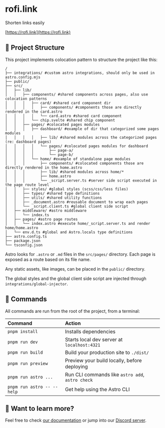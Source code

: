 # rofi.link

Shorten links easily

[https://rofi.link](https://rofi.link)

## 🚀 Project Structure

This project implements colocation pattern to structure the project like this:

```text
/
├── integrations/ #custom astro integrations, should only be used in astro.config.mjs
├── public/
├── src/
│   ├── lib/
│   │   ├── components/ #shared components across pages, also use colocation patterns
│   │   │   ├── card/ #shared card component dir
│   │   │   │   ├── components/ #components those are directly rendered in the card.astro
│   │   │   │   └── card.astro #shared card component
│   │   │   └── chip.svelte #shared chip component
│   │   ├── pages/ #colocated pages modules
│   │   │   ├── dashboard/ #example of dir that categorized some pages modules
│   │   │   │   ├── lib/ #shared modules across the categorized pages (re: dashboard pages)
│   │   │   │   └── pages/ #colocated pages modules for dashboard
│   │   │   │       ├── page-a/
│   │   │   │       └── page-b/
│   │   │   └── home/ #example of standalone page modules
│   │   │       ├── components/ #colocated components those are directly rendered in the home.astro
│   │   │       ├── lib/ #shared modules across home/*
│   │   │       ├── home.astro
│   │   │       └── _script.server.ts #server side script executed in the page route level
│   │   ├── styles/ #global styles (scss/css/less files)
│   │   ├── types/ #shared type definitions
│   │   ├── utils/ #shared utility functions
│   │   ├── _document.astro #reusable document to wrap each pages
│   │   └── _script.client.ts #global client side script
│   ├── middleware/ #astro middleware
│   │   └── index.ts
│   ├── pages/ #astro page routes
│   │   └── index.astro #execute home/_script.server.ts and render home/home.astro
│   └── env.d.ts #global and Astro.locals type definitions
├── astro.config.ts
├── package.json
└── tsconfig.json
```

Astro looks for `.astro` or `.md` files in the `src/pages/` directory. Each page is exposed as a route based on its file name.

Any static assets, like images, can be placed in the `public/` directory.

The global styles and the global client side script are injected through `integrations/global-injector`.

## 🧞 Commands

All commands are run from the root of the project, from a terminal:

| Command                    | Action                                           |
| :------------------------- | :----------------------------------------------- |
| `pnpm install`             | Installs dependencies                            |
| `pnpm run dev`             | Starts local dev server at `localhost:4321`      |
| `pnpm run build`           | Build your production site to `./dist/`          |
| `pnpm run preview`         | Preview your build locally, before deploying     |
| `pnpm run astro ...`       | Run CLI commands like `astro add`, `astro check` |
| `pnpm run astro -- --help` | Get help using the Astro CLI                     |

## 👀 Want to learn more?

Feel free to check [our documentation](https://docs.astro.build) or jump into our [Discord server](https://astro.build/chat).

